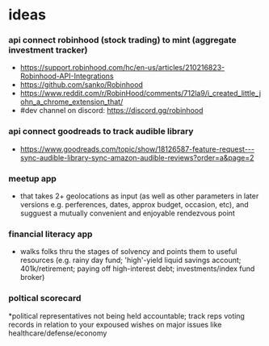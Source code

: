 # ideas

### api connect robinhood (stock trading) to mint (aggregate investment tracker)
* https://support.robinhood.com/hc/en-us/articles/210216823-Robinhood-API-Integrations
* https://github.com/sanko/Robinhood
* https://www.reddit.com/r/RobinHood/comments/712la9/i_created_little_john_a_chrome_extension_that/
* #dev channel on discord: https://discord.gg/robinhood

### api connect goodreads to track audible library
* https://www.goodreads.com/topic/show/18126587-feature-request---sync-audible-library-sync-amazon-audible-reviews?order=a&page=2

### meetup app 
* that takes 2+ geolocations as input (as well as other parameters in later versions e.g. perferences, dates, approx budget, occasion, etc), and sugguest a mutually convenient and enjoyable rendezvous point

### financial literacy app 
* walks folks thru the stages of solvency and points them to useful resources (e.g. rainy day fund; 'high'-yield liquid savings account; 401k/retirement; paying off high-interest debt; investments/index fund broker)

### poltical scorecard
*political representatives not being held accountable; track reps voting records in relation to your expoused wishes on major issues like healthcare/defense/economy
